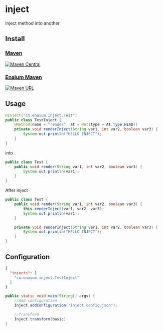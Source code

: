 # inject

Inject method into another

## Install

### [Maven](https://repo1.maven.org/maven2/cn/enaium/inject/)

[![Maven Central](https://img.shields.io/maven-central/v/cn.enaium/inject?style=flat-square)](https://repo1.maven.org/maven2/cn/enaium/inject/)

### [Enaium Maven](https://maven.enaium.cn)

[![Maven URL](https://img.shields.io/maven-metadata/v?metadataUrl=https%3A%2F%2Fmaven.enaium.cn%2Fcn%2Fenaium%2Finject%2Fmaven-metadata.xml&style=flat-square)](https://maven.enaium.cn)

## Usage

```java
@Inject("cn.enaium.inject.Test")
public class TestInject {
    @Method(name = "render", at = @At(type = At.Type.HEAD))
    private void renderInject(String var1, int var2, boolean var3) {
        System.out.println("HELLO INJECT");
    }
}
```

into

```java
public class Test {
    public void render(String var1, int var2, boolean var3) {
        System.out.println(var1);
    }
}
```

After inject

```java
public class Test {
    public void render(String var1, int var2, boolean var3) {
        this.renderInject(var1, var2, var3);
        System.out.println(var1);
    }

    private void renderInject(String var1, int var2, boolean var3) {
        System.out.println("HELLO INJECT");
    }
}
```

## Configuration

```json
{
  "injects": [
    "cn.enaium.inject.TestInject"
  ]
}
```

```java
public static void main(String[] args) {
    //Add configuration
    Inject.addConfiguration("inject.config.json");

    //Transform
    Inject.transform(basic)
}
```